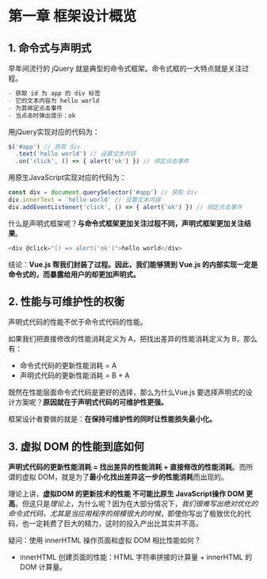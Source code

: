 # 第一章 框架设计概览

## 1. 命令式与声明式
早年间流行的 jQuery 就是典型的命令式框架。命令式框的一大特点就是关注过程。

```js
- 获取 id 为 app 的 div 标签
- 它的文本内容为 hello world
- 为其绑定点击事件
- 当点击时弹出提示：ok
```
用jQuery实现对应的代码为：
```js
$('#app') // 获取 div
  .text('hello world') // 设置文本内容
  .on('click', () => { alert('ok') }) // 绑定点击事件
```

用原生JavaScript实现对应的代码为：
```js
const div = document.querySelector('#app') // 获取 div
div.innerText = 'hello world' // 设置文本内容
div.addEventListener('click', () => { alert('ok') }) // 绑定点击事件
```
什么是声明式框架呢？**与命令式框架更加关注过程不同，声明式框架更加关注结果**。
```js
<div @click="() => alert('ok')">hello world</div>
```

结论：**Vue.js 帮我们封装了过程。因此，我们能够猜到 Vue.js 的内部实现一定是命令式的，而暴露给用户的却更加声明式。**

## 2. 性能与可维护性的权衡
声明式代码的性能不优于命令式代码的性能。

如果我们把直接修改的性能消耗定义为 A，把找出差异的性能消耗定义为 B，那么有：
* 命令式代码的更新性能消耗 = A
* 声明式代码的更新性能消耗 = B + A


既然在性能层面命令式代码是更好的选择，那么为什么Vue.js 要选择声明式的设计方案呢？**原因就在于声明式代码的可维护性更强。**

框架设计者要做的就是：**在保持可维护性的同时让性能损失最小化。**


## 3. 虚拟 DOM 的性能到底如何
**声明式代码的更新性能消耗 = 找出差异的性能消耗 + 直接修改的性能消耗**。而所谓的虚拟 DOM，就是为了**最小化找出差异这一步的性能消耗**而出现的。

理论上讲，**虚拟DOM 的更新技术的性能 不可能比原生 JavaScript操作 DOM 更高**。但这只是*理论上*，为什么呢？因为在大部分情况下，*我们很难写出绝对优化的命令式代码，尤其是当应用程序的规模很大的时候*，即使你写出了极致优化的代码，也一定耗费了巨大的精力，这时的投入产出比其实并不高。

疑问：使用 innerHTML 操作页面和虚拟 DOM 相比性能如何？
* innerHTML 创建页面的性能：HTML 字符串拼接的计算量 + innerHTML 的 DOM 计算量。